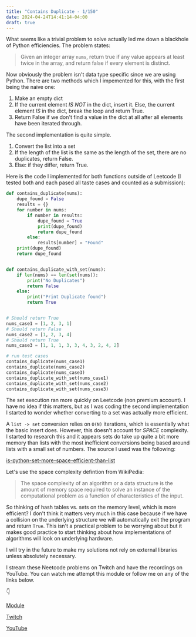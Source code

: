 ```yaml
---
title: "Contains Duplicate - 1/150"
date: 2024-04-24T14:41:14-04:00
draft: true
---
```


What seems like a trivial problem to solve actually led me down a blackhole of Python efficiencies. The problem states:

> Given an integer array `nums`, return true if any value appears at least twice in the array, and return false if every element is distinct.

Now obviously the problem isn't data type specific since we are using Python. There are two methods which I impemented for this, with the first being the naive one:

1. Make an empty dict
2. If the current element _IS NOT_ in the dict, insert it.
   Else, the current element _IS_ in the dict, break the loop and return True.
3. Return False if we don't find a value in the dict at all after all elements have been iterated through.

The second implementation is quite simple.

1. Convert the list into a set
2. If the length of the list is the same as the length of the set, there are no duplicates, return False.
3. Else: if they differ, return True.

Here is the code I implemented for both functions outside of Leetcode (I tested both and each pased all taste cases and counted as a submission):

```python
def contains_duplicate(nums):
    dupe_found = False
    results = {}
    for number in nums:
        if number in results:
            dupe_found = True
            print(dupe_found)
            return dupe_found
        else:
            results[number] = "Found"
    print(dupe_found)
    return dupe_found


def contains_duplicate_with_set(nums):
    if len(nums) == len(set(nums)):
        print("No Duplicates")
        return False
    else:
        print("Print Duplicate found")
        return True


# Should return True
nums_case1 = [1, 2, 3, 1]
# Should return False
nums_case2 = [1, 2, 3, 4]
# Should return True
nums_case3 = [1, 1, 1, 3, 3, 4, 3, 2, 4, 2]

# run test cases
contains_duplicate(nums_case1)
contains_duplicate(nums_case2)
contains_duplicate(nums_case3)
contains_duplicate_with_set(nums_case1)
contains_duplicate_with_set(nums_case2)
contains_duplicate_with_set(nums_case3)
```

The set execution ran more quickly on Leetcode (non premium account). I have no idea if this matters, but as I was coding the second implementation I started to wonder whether converting to a set was actually more efficient.

A `list -> set` conversion relies on `O(N)` iterations, which is essentially what the basic insert does. However, this doesn't account for _SPACE_ complexity. I started to research this and it appears sets do take up quite a bit more memory than lists with the most inefficient conversions being based around lists with a small set of numbers. The source I used was the following:

[is-python-set-more-space-efficient-than-list](https://stackoverflow.com/questions/13547883/is-python-set-more-space-efficient-than-list)

Let's use the space complexity defintion from WikiPedia:

> The space complexity of an algorithm or a data structure is the amount of memory space required to solve an instance of the computational problem as a function of characteristics of the input.

So thinking of hash tables vs. sets on the memory level, which is more efficient? I don't think it matters very much in this case because if we have a collision on the underlying structure we will automatically exit the program and return `True`. This isn't a practical problem to be worrying about but it makes good practice to start thinking about how implementations of algorithms will look on underlying hardware.

I will try in the future to make my solutions not rely on external libraries unless absolutely necessary.

I stream these Neetcode problems on Twitch and have the recordings on YouTube. You can watch me attempt this module or follow me on any of the links below.

👇

[Module](https://youtu.be/rJ2NsNSexl0?si=AisiqXmq_Om49dQF)

[Twitch](https://twitch.tv/Mexpat911)

[YouTube](https://www.youtube.com/@mexpat911)

